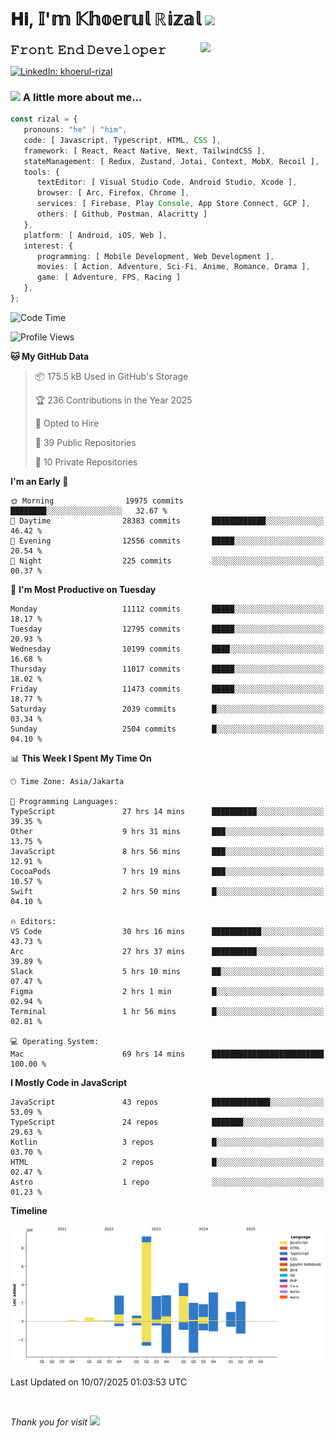 <h1> 𝐇𝐢, 𝕀'𝕞 𝕂𝕙𝕠𝕖𝕣𝕦𝕝 ℝ𝕚𝕫𝕒𝕝 <img src="https://media.giphy.com/media/mGcNjsfWAjY5AEZNw6/giphy.gif" width="50"></h1>
<img align='right' src="https://media.giphy.com/media/v1.Y2lkPTc5MGI3NjExOWI2ajR2NGJubzBsZHFuaHMwajRrcDNsNXJwOG8yb3F0NjhkNXF4OSZlcD12MV9pbnRlcm5hbF9naWZfYnlfaWQmY3Q9cw/fkZukR450RQ1qnGaq9/giphy.gif" width="200">
<strong style="font-size:20px;">𝙵𝚛𝚘𝚗𝚝 𝙴𝚗𝚍 𝙳𝚎𝚟𝚎𝚕𝚘𝚙𝚎𝚛</strong>
</p></em>

[![LinkedIn: khoerul-rizal](https://img.shields.io/badge/khoerul--rizal-blue?style=flat-square&logo=Linkedin&logoColor=white&link=https://www.linkedin.com/in/khoerul-rizal/)](https://www.linkedin.com/in/khoerul-rizal/)

### <img src="https://media.giphy.com/media/VgCDAzcKvsR6OM0uWg/giphy.gif" width="50"> A little more about me...

```typescript
const rizal = {
   pronouns: "he" | "him",
   code: [ Javascript, Typescript, HTML, CSS ],
   framework: [ React, React Native, Next, TailwindCSS ],
   stateManagement: [ Redux, Zustand, Jotai, Context, MobX, Recoil ],
   tools: {
      textEditor: [ Visual Studio Code, Android Studio, Xcode ],
      browser: [ Arc, Firefox, Chrome ],
      services: [ Firebase, Play Console, App Store Connect, GCP ],
      others: [ Github, Postman, Alacritty ]
   },
   platform: [ Android, iOS, Web ],
   interest: {
      programming: [ Mobile Development, Web Development ],
      movies: [ Action, Adventure, Sci-Fi, Anime, Romance, Drama ],
      game: [ Adventure, FPS, Racing ]
   },
};
```

<!--START_SECTION:waka-->
![Code Time](http://img.shields.io/badge/Code%20Time-3%2C326%20hrs%2046%20mins-blue)

![Profile Views](http://img.shields.io/badge/Profile%20Views-0-blue)

**🐱 My GitHub Data** 

> 📦 175.5 kB Used in GitHub's Storage 
 > 
> 🏆 236 Contributions in the Year 2025
 > 
> 💼 Opted to Hire
 > 
> 📜 39 Public Repositories 
 > 
> 🔑 10 Private Repositories 
 > 
**I'm an Early 🐤** 

```text
🌞 Morning                19975 commits       ████████░░░░░░░░░░░░░░░░░   32.67 % 
🌆 Daytime                28383 commits       ████████████░░░░░░░░░░░░░   46.42 % 
🌃 Evening                12556 commits       █████░░░░░░░░░░░░░░░░░░░░   20.54 % 
🌙 Night                  225 commits         ░░░░░░░░░░░░░░░░░░░░░░░░░   00.37 % 
```
📅 **I'm Most Productive on Tuesday** 

```text
Monday                   11112 commits       █████░░░░░░░░░░░░░░░░░░░░   18.17 % 
Tuesday                  12795 commits       █████░░░░░░░░░░░░░░░░░░░░   20.93 % 
Wednesday                10199 commits       ████░░░░░░░░░░░░░░░░░░░░░   16.68 % 
Thursday                 11017 commits       █████░░░░░░░░░░░░░░░░░░░░   18.02 % 
Friday                   11473 commits       █████░░░░░░░░░░░░░░░░░░░░   18.77 % 
Saturday                 2039 commits        █░░░░░░░░░░░░░░░░░░░░░░░░   03.34 % 
Sunday                   2504 commits        █░░░░░░░░░░░░░░░░░░░░░░░░   04.10 % 
```


📊 **This Week I Spent My Time On** 

```text
🕑︎ Time Zone: Asia/Jakarta

💬 Programming Languages: 
TypeScript               27 hrs 14 mins      ██████████░░░░░░░░░░░░░░░   39.35 % 
Other                    9 hrs 31 mins       ███░░░░░░░░░░░░░░░░░░░░░░   13.75 % 
JavaScript               8 hrs 56 mins       ███░░░░░░░░░░░░░░░░░░░░░░   12.91 % 
CocoaPods                7 hrs 19 mins       ███░░░░░░░░░░░░░░░░░░░░░░   10.57 % 
Swift                    2 hrs 50 mins       █░░░░░░░░░░░░░░░░░░░░░░░░   04.10 % 

🔥 Editors: 
VS Code                  30 hrs 16 mins      ███████████░░░░░░░░░░░░░░   43.73 % 
Arc                      27 hrs 37 mins      ██████████░░░░░░░░░░░░░░░   39.89 % 
Slack                    5 hrs 10 mins       ██░░░░░░░░░░░░░░░░░░░░░░░   07.47 % 
Figma                    2 hrs 1 min         █░░░░░░░░░░░░░░░░░░░░░░░░   02.94 % 
Terminal                 1 hr 56 mins        █░░░░░░░░░░░░░░░░░░░░░░░░   02.81 % 

💻 Operating System: 
Mac                      69 hrs 14 mins      █████████████████████████   100.00 % 
```

**I Mostly Code in JavaScript** 

```text
JavaScript               43 repos            █████████████░░░░░░░░░░░░   53.09 % 
TypeScript               24 repos            ███████░░░░░░░░░░░░░░░░░░   29.63 % 
Kotlin                   3 repos             █░░░░░░░░░░░░░░░░░░░░░░░░   03.70 % 
HTML                     2 repos             █░░░░░░░░░░░░░░░░░░░░░░░░   02.47 % 
Astro                    1 repo              ░░░░░░░░░░░░░░░░░░░░░░░░░   01.23 % 
```



**Timeline**

![Lines of Code chart](https://raw.githubusercontent.com/khoerulrizal/khoerulrizal/main/assets/bar_graph.png)


 Last Updated on 10/07/2025 01:03:53 UTC
<!--END_SECTION:waka-->
</details>
<br/>

<em>Thank you for visit</em> <img src="https://media.giphy.com/media/v1.Y2lkPTc5MGI3NjExcHdvNm1qZWtjaGw0ZjdwM3Z3NnY2dHlueTVuODBta2FiY20wM2YybSZlcD12MV9pbnRlcm5hbF9naWZfYnlfaWQmY3Q9cw/tV25tpdKqdFa9x81k2/giphy.gif" width="40">
